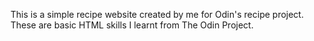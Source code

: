 This is a simple recipe website created by me for Odin's recipe project. These are basic HTML skills I learnt from The Odin Project. 
